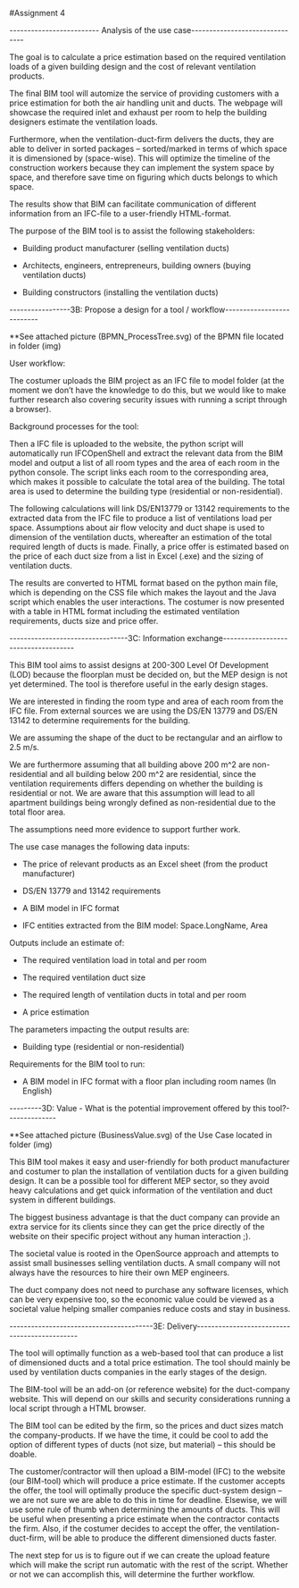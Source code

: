 #Assignment 4 

 

------------------------- Analysis of the use case-------------------------------

The goal is to calculate a price estimation based on the required ventilation loads
of a given building design and the cost of relevant ventilation products.  

 

The final BIM tool will automize the service of providing customers with a price estimation for both the air handling unit and ducts. 
The webpage will showcase the required inlet and exhaust per 
room to help the building designers estimate the ventilation loads.  

Furthermore, when the ventilation-duct-firm delivers the ducts, they are able to 
deliver in sorted packages – sorted/marked in terms of which space it is 
dimensioned by (space-wise). This will optimize the timeline of the construction 
workers because they can implement the system space by space, and therefore save 
time on figuring which ducts belongs to which space.  

The results show that BIM can facilitate communication of different information 
from an IFC-file to a user-friendly HTML-format.  

 

The purpose of the BIM tool is to assist the following stakeholders: 

- Building product manufacturer (selling ventilation ducts) 

- Architects, engineers, entrepreneurs, building owners (buying ventilation ducts) 

- Building constructors (installing the ventilation ducts) 

 

 

-----------------3B: Propose a design for a tool / workflow-------------------------- 

**See attached picture (BPMN_ProcessTree.svg) of the BPMN file located in folder (img) 

 

User workflow: 

The costumer uploads the BIM project as an IFC file to model folder (at the moment we don’t have the knowledge to do this, but we would like to 
make further research also covering security issues with running a script through 
a browser).  

 

Background processes for the tool: 

Then a IFC file is uploaded to the website, the python script will automatically 
run IFCOpenShell and extract the relevant data from the BIM model and output a list 
of all room types and the area of each room in the python console. 
The script links 
each room to the corresponding area, which makes it possible to calculate the total 
area of the building. The total area is used to determine the building type 
(residential or non-residential). 

The following calculations will link DS/EN13779 or 13142 requirements to the extracted 
data from the IFC file to produce a list of ventilations load per space. 
Assumptions about air flow velocity and duct shape is used to dimension of the ventilation 
ducts, whereafter an estimation of the total required length of ducts is made. 
Finally, a price offer is estimated based on the price of each duct size from a list in 
Excel (.exe) and the sizing of ventilation ducts.  

The results are converted to HTML format based on the python main file, which is depending 
on the CSS file which makes the layout and the Java script which enables the user 
interactions. 
The costumer is now presented with a table in HTML format including the estimated 
ventilation requirements, ducts size and price offer.  

 

---------------------------------3C: Information exchange------------------------------------

This BIM tool aims to assist designs at 200-300 Level Of Development (LOD) because the 
floorplan must be decided on, but the MEP design is not yet determined. 
The tool is therefore useful in the early design stages. 

We are interested in finding the room type and area of each room from the IFC file. 
From external sources we are using the DS/EN 13779 and DS/EN 13142 to determine 
requirements for the building.  

We are assuming the shape of the duct to be rectangular and an airflow to 2.5 m/s.  

We are furthermore assuming that all building above 200 m^2 are non-residential and 
all building below 200 m^2 are residential, since the ventilation requirements differs 
depending on whether the building is residential or not. We are aware that this 
assumption will lead to all apartment buildings being wrongly defined as non-residential 
due to the total floor area.  

The assumptions need more evidence to support further work.  

 

The use case manages the following data inputs: 

- The price of relevant products as an Excel sheet (from the product manufacturer) 

- DS/EN 13779 and 13142 requirements 

- A BIM model in IFC format 

- IFC entities extracted from the BIM model: Space.LongName, Area 

 

Outputs include an estimate of: 

- The required ventilation load in total and per room 

- The required ventilation duct size 

- The required length of ventilation ducts in total and per room 

- A price estimation 

 

The parameters impacting the output results are:  

- Building type (residential or non-residential) 

 

Requirements for the BIM tool to run: 

- A BIM model in IFC format with a floor plan including room names (In English) 

 

---------3D: Value - What is the potential improvement offered by this tool?-------------- 

**See attached picture (BusinessValue.svg) of the Use Case located in folder (img)

 

This BIM tool makes it easy and user-friendly for both product manufacturer and costumer 
to plan the installation of ventilation ducts for a given building design. 
It can be a possible tool for different MEP sector, so they avoid heavy calculations and 
get quick information of the ventilation and duct system in different buildings.  

The biggest business advantage is that the duct company can provide an extra service for 
its clients since they can get the price directly of the website on their specific 
project without any human interaction ;).  

The societal value is rooted in the OpenSource approach and attempts to assist small 
businesses selling ventilation ducts. 
A small company will not always have the resources to hire their own MEP engineers.  

The duct company does not need to purchase any software licenses, which can be very expensive 
too, so the economic value could be viewed as a societal value helping smaller companies 
reduce costs and stay in business.  

 

 

----------------------------------------3E: Delivery--------------------------------------------- 

The tool will optimally function as a web-based tool that can produce a list of dimensioned 
ducts and a total price estimation. The tool should mainly be used by ventilation ducts 
companies in the early stages of the design.  

The BIM-tool will be an add-on (or reference website) for the duct-company website. 
This will depend on our skills and security considerations running a local script through a HTML 
browser.  

The BIM tool can be edited by the firm, so the prices and duct sizes match the company-products. 
If we have the time, it could be cool to add the option of different types of ducts (not size, 
but material) – this should be doable.  

The customer/contractor will then upload a BIM-model (IFC) to the website (our BIM-tool) 
which will produce a price estimate. If the customer accepts the offer, the tool will optimally 
produce the specific duct-system design – we are not sure we are able to do this in time for 
deadline. Elsewise, we will use some rule of thumb when determining the amounts of ducts. 
This will be useful when presenting a price estimate when the contractor contacts the firm. 
Also, if the costumer decides to accept the offer, the ventilation-duct-firm, will be able to 
produce the different dimensioned ducts faster.  

The next step for us is to figure out if we can create the upload feature which will make the script 
run automatic with the rest of the script. Whether or not we can accomplish this, will determine 
the further workflow.  